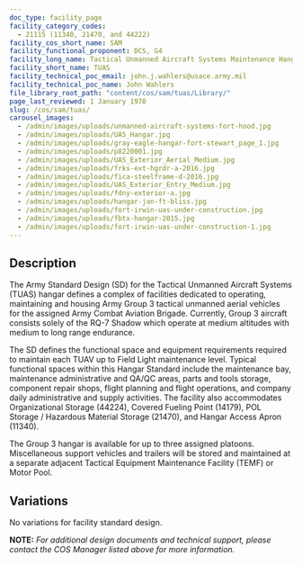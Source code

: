 ```yaml
---
doc_type: facility_page
facility_category_codes:
  - 21115 (11340, 21470, and 44222)
facility_cos_short_name: SAM
facility_functional_proponent: DCS, G4
facility_long_name: Tactical Unmanned Aircraft Systems Maintenance Hangar
facility_short_name: TUAS
facility_technical_poc_email: john.j.wahlers@usace.army.mil
facility_technical_poc_name: John Wahlers
file_library_root_path: "content/cos/sam/tuas/Library/"
page_last_reviewed: 1 January 1970
slug: /cos/sam/tuas/
carousel_images:
  - /admin/images/uploads/unmanned-aircraft-systems-fort-hood.jpg
  - /admin/images/uploads/UAS_Hangar.jpg
  - /admin/images/uploads/gray-eagle-hangar-fort-stewart_page_1.jpg
  - /admin/images/uploads/p8220001.jpg
  - /admin/images/uploads/UAS_Exterior_Aerial_Medium.jpg
  - /admin/images/uploads/frks-ext-hgrdr-a-2016.jpg
  - /admin/images/uploads/fica-steelframe-d-2016.jpg
  - /admin/images/uploads/UAS_Exterior_Entry_Medium.jpg
  - /admin/images/uploads/fdny-exterior-a.jpg
  - /admin/images/uploads/hangar-jan-ft-bliss.jpg
  - /admin/images/uploads/fort-irwin-uas-under-construction.jpg
  - /admin/images/uploads/fbtx-hangar-2015.jpg
  - /admin/images/uploads/fort-irwin-uas-under-construction-1.jpg
---
```


## Description

The Army Standard Design (SD) for the Tactical Unmanned Aircraft Systems (TUAS) hangar defines a complex of facilities dedicated to operating, maintaining and housing Army Group 3 tactical unmanned aerial vehicles for the assigned Army Combat Aviation Brigade. Currently, Group 3 aircraft consists solely of the RQ-7 Shadow which operate at medium altitudes with medium to long range endurance.

The SD defines the functional space and equipment requirements required to maintain each TUAV up to Field Light maintenance level. Typical functional spaces within this Hangar Standard include the maintenance bay, maintenance administrative and QA/QC areas, parts and tools storage, component repair shops, flight planning and flight operations, and company daily administrative and supply activities. The facility also accommodates Organizational Storage (44224), Covered Fueling Point (14179), POL Storage / Hazardous Material Storage (21470), and Hangar Access Apron (11340).

The Group 3 hangar is available for up to three assigned platoons. Miscellaneous support vehicles and trailers will be stored and maintained at a separate adjacent Tactical Equipment Maintenance Facility (TEMF) or Motor Pool.

## Variations

No variations for facility standard design.

 **NOTE:**
*For additional design documents and technical support, please contact the COS Manager listed above for more information.*